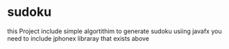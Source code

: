# sudoku
 this Project include simple algortithim to generate sudoku usiing javafx
 you need to include jphonex libraray that exists above

